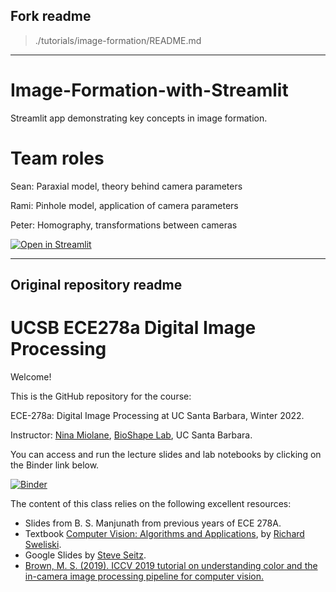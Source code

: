 ## Fork readme
> ./tutorials/image-formation/README.md


--------------------------------------------------

# Image-Formation-with-Streamlit

Streamlit app demonstrating key concepts in image formation.


# Team roles

Sean: Paraxial model, theory behind camera parameters

Rami: Pinhole model, application of camera parameters

Peter: Homography, transformations between cameras

[![Open in Streamlit](https://static.streamlit.io/badges/streamlit_badge_black_white.svg)](https://share.streamlit.io/ramidabit/ece278a/main/tutorials/image-formation/main.py)


--------------------------------------------------

## Original repository readme

# UCSB ECE278a Digital Image Processing
Welcome!

This is the GitHub repository for the course:

ECE-278a: Digital Image Processing at UC Santa Barbara, Winter 2022.

Instructor: [Nina Miolane](https://www.ece.ucsb.edu/people/faculty/nina-miolane), [BioShape Lab](bioshape.ece.ucsb.edu), UC Santa Barbara.

You can access and run the lecture slides and lab notebooks by clicking on the Binder link below.

[![Binder](https://mybinder.org/badge_logo.svg)](https://mybinder.org/v2/gh/bioshape-lab/ece278a/main?filepath=lectures)

The content of this class relies on the following excellent resources:
- Slides from B. S. Manjunath from previous years of ECE 278A.
- Textbook [Computer Vision: Algorithms and Applications](https://szeliski.org/Book/), by [Richard Sweliski](http://szeliski.org/RichardSzeliski.htm).
- Google Slides by [Steve Seitz](https://www.smseitz.com/).
- [Brown, M. S. (2019). ICCV 2019 tutorial on understanding color and the in-camera image processing pipeline for computer vision.](https://www.eecs.yorku.ca/~mbrown/ICCV19_Tutorial_MSBrown.pdf)
